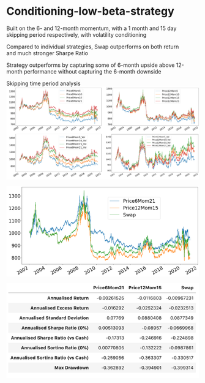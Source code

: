 # Conditioning-low-beta-strategy

Built on the 6- and 12-month momentum, with a 1 month and 15 day skipping period respectively, with volatility conditioning


Compared to individual strategies, Swap outperforms on both return and much stronger Sharpe Ratio


Strategy outperforms by capturing some of 6-month upside above 12-month performance without capturing the 6-month downside

Skipping time period analysis
![timeperiod](https://github.com/hanzs9/Conditioning-low-beta-strategy/blob/main/skipping%20period.png)

![performance](https://github.com/hanzs9/Conditioning-low-beta-strategy/blob/main/strategy.png)

![result](https://github.com/hanzs9/Conditioning-low-beta-strategy/blob/main/result.png)
